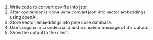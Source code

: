 1. Write code to convert csv file into json.
2. After conversion is done write convert json into vector embeddings using openAI.
3. Store Vector embeddings into pine cone database.
4. Use Langchaiin to understand and a create a message of the output.
5. Show the output to the client.